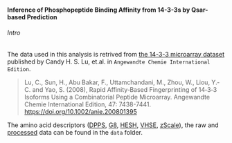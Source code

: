 #### Inference of Phosphopeptide Binding Affinity from 14-3-3s by Qsar-based Prediction

###### Intro

The data used in this analysis is retrived from [the 14-3-3 microarray dataset](https://doi.org/10.1002/anie.200801395) published by Candy H. S. Lu, et.al. in `Angewandte Chemie International Edition`. 

>Lu, C., Sun, H., Abu Bakar, F., Uttamchandani, M., Zhou, W., Liou, Y.‐C. and Yao, S. (2008), Rapid Affinity‐Based Fingerprinting of 14‐3‐3 Isoforms Using a Combinatorial Peptide Microarray. Angewandte Chemie International Edition, 47: 7438-7441. https://doi.org/10.1002/anie.200801395

The amino acid descriptors ([DPPS](./data/DPPS), [G8](./data/G8), [HESH](./data/HESH), [VHSE](./data/VHSE), [zScale](./data/zScale)), the raw and [processed](./data/14_3_3_affinity.tsv) data can be found in the `data` folder.
